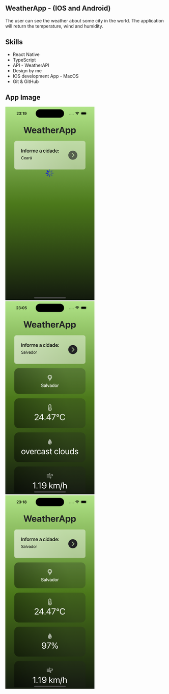 ## WeatherApp - (IOS and Android)
The user can see the weather about some city in the world. The application will return the temperature, wind and humidity.

## Skills
- React Native
- TypeScript
- API - WeatherAPI
- Design by me
- IOS development App - MacOS
- Git & GitHub

## App Image
<img width="280" alt="iPhone 15 - Pro App Trip" src="https://raw.githubusercontent.com/herbertribeiro19/WeatherApp/master/assets/images/simulator_screenshot_AF75FB2C-1C48-4889-8382-F2C7E0384850.png"> <img width="280" alt="iPhone 15 - Pro App Trip" src="https://raw.githubusercontent.com/herbertribeiro19/WeatherApp/master/assets/images/Simulator%20Screenshot%20-%20iPhone%2015%20Pro%20-%202024-06-14%20at%2023.05.54.png"> <img width="280" alt="iPhone 15 - Pro App Trip" src="https://raw.githubusercontent.com/herbertribeiro19/WeatherApp/master/assets/images/Simulator%20Screenshot%20-%20iPhone%2015%20Pro%20-%202024-06-14%20at%2023.18.26.png">
